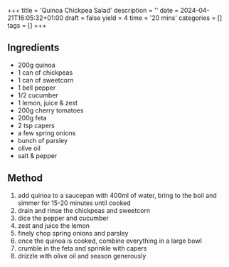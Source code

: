 +++
title = 'Quinoa Chickpea Salad'
description = ''
date = 2024-04-21T16:05:32+01:00
draft = false
yield = 4
time = '20 mins'
categories = []
tags = []
+++

## Ingredients

- 200g quinoa
- 1 can of chickpeas
- 1 can of sweetcorn
- 1 bell pepper
- 1/2 cucumber
- 1 lemon, juice & zest
- 200g cherry tomatoes
- 200g feta
- 2 tsp capers
- a few spring onions
- bunch of parsley
- olive oil
- salt & pepper

## Method

1. add quinoa to a saucepan with 400ml of water, bring to the boil and simmer for 15-20 minutes until cooked
1. drain and rinse the chickpeas and sweetcorn
1. dice the pepper and cucumber
1. zest and juice the lemon
1. finely chop spring onions and parsley
1. once the quinoa is cooked, combine everything in a large bowl
1. crumble in the feta and sprinkle with capers
1. drizzle with olive oil and season generously
